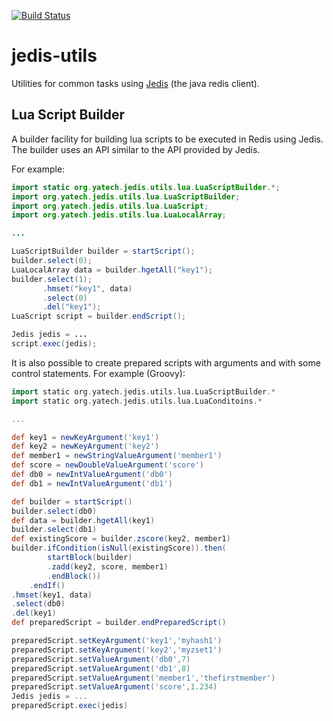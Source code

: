 [![Build Status](https://travis-ci.org/yatechorg/jedis-utils.svg)](https://travis-ci.org/yatechorg/jedis-utils)

# jedis-utils
Utilities for common tasks using [Jedis](https://github.com/xetorthio/jedis) (the java redis client).

## Lua Script Builder
A builder facility for building lua scripts to be executed in Redis using Jedis. 
The builder uses an API similar to the API provided by Jedis. 

For example:
```java
import static org.yatech.jedis.utils.lua.LuaScriptBuilder.*;
import org.yatech.jedis.utils.lua.LuaScriptBuilder;
import org.yatech.jedis.utils.lua.LuaScript;
import org.yatech.jedis.utils.lua.LuaLocalArray;

...

LuaScriptBuilder builder = startScript();
builder.select(0);
LuaLocalArray data = builder.hgetAll("key1");
builder.select(1);
       .hmset("key1", data)
       .select(0)
       .del("key1");
LuaScript script = builder.endScript();

Jedis jedis = ...
script.exec(jedis);
```

It is also possible to create prepared scripts with arguments and with some control statements.
For example (Groovy):
```groovy
import static org.yatech.jedis.utils.lua.LuaScriptBuilder.*
import static org.yatech.jedis.utils.lua.LuaConditoins.*

...

def key1 = newKeyArgument('key1')
def key2 = newKeyArgument('key2')
def member1 = newStringValueArgument('member1')
def score = newDoubleValueArgument('score')
def db0 = newIntValueArgument('db0')
def db1 = newIntValueArgument('db1')

def builder = startScript()
builder.select(db0)
def data = builder.hgetAll(key1)
builder.select(db1)
def existingScore = builder.zscore(key2, member1)
builder.ifCondition(isNull(existingScore)).then(
        startBlock(builder)
        .zadd(key2, score, member1)
        .endBlock())
    .endIf()
.hmset(key1, data)
.select(db0)
.del(key1)
def preparedScript = builder.endPreparedScript()

preparedScript.setKeyArgument('key1','myhash1')
preparedScript.setKeyArgument('key2','myzset1')
preparedScript.setValueArgument('db0',7)
preparedScript.setValueArgument('db1',8)
preparedScript.setValueArgument('member1','thefirstmember')
preparedScript.setValueArgument('score',1.234)
Jedis jedis = ...
preparedScript.exec(jedis)
```
